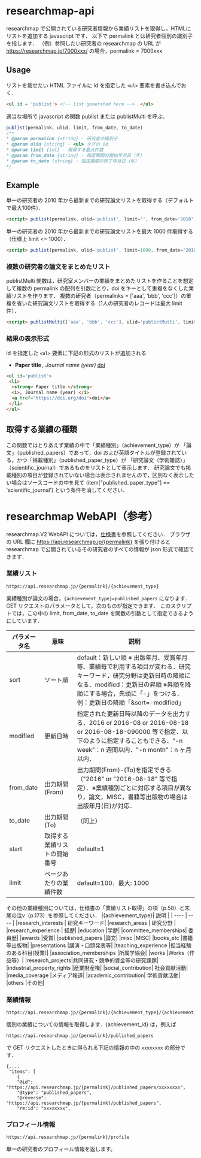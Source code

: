 # researchmap-api

researchmap で公開されている研究者情報から業績リストを取得し，HTMLにリストを追加する javascript です．
以下で  permalink とは研究者個別の識別子を指します．
（例）参照したい研究者の researchmap の URL が https://researchmap.jp/7000xxx/ の場合，permalink = 7000xxx

## Usage
リストを載せたい HTML ファイルに id を指定した `<ul>` 要素を書き込んでおく．  
```html
<ul id = 'publist'> <!-- list generated here -->  </ul>
```
適当な場所で javascript の関数 publist または publistMulti を呼ぶ．
```js
publist(permalink, ulid, limit, from_date, to_date)
/**
* @param permalink {string} - 研究者の識別子
* @param ulid {string} - <ul> タグの id
* @param limit {int} - 取得する最大件数
* @param from_date {string} - 指定期間の開始年月日（年）
* @param to_date {string} - 指定期間の終了年月日（年）
*/
```
## Example
単一の研究者の 2010 年から最新までの研究論文リストを取得する（デフォルトで最大100件）．
```html
<script> publist(permalink, ulid='publist', limit='', from_date='2010', to_date='') </script>
```
単一の研究者の 2010 年から最新までの研究論文リストを最大 1000 件取得する（仕様上 limit <= 1000）．
```html
<script> publist(permalink, ulid='publist', limit=1000, from_date='2010', to_date='') </script>
```
### 複数の研究者の論文をまとめたリスト
publistMulti 関数は，研究室メンバーの業績をまとめたリストを作ることを想定して複数の permalink の配列を引数にとり，doi をキーとして重複をなくした業績リストを作ります．
複数の研究者（permalinks = ['aaa', 'bbb', 'ccc']）の重複を省いた研究論文リストを取得する（1人の研究者のレコードは最大 limit 件）．
```html
<script> publistMulti(['aaa', 'bbb', 'ccc'], ulid='publistMulti', limit='', from_date='', to_date='') </script>
```
### 結果の表示形式
id を指定した `<ul>` 要素に下記の形式のリストが追加される
<ul id='publist'>
 <li>
  <strong> Paper title </strong>
  <i>, Journal name (year) </i>
  <a href="https://doi.org/doi">doi</a>
 </li>
</ul>

```html
<ul id='publist'>
 <li>
  <strong> Paper title </strong>
  <i>, Journal name (year) </i>
  <a href="https://doi.org/doi">doi</a>
 </li>
</ul>
```

## 取得する業績の種類
この関数ではとりあえず業績の中で「業績種別」（achievement_type）が 「論文」（published_papers）であって，doi および英語タイトルが登録されている，かつ「掲載種別」（published_paper_type）が 「研究論文（学術雑誌）」（scientific_journal）であるものをリストとして表示します． 研究論文でも掲載種別の項目が登録されていない場合は表示されませんので，区別なく表示したい場合はソースコードの中を見て (item["published_paper_type"] == 'scientific_journal') という条件を消してください．

# researchmap WebAPI（参考）
researchmap.V2 WebAPI については，[仕様書](https://researchmap.jp/public/organ/WebAPI)を参照してください．
ブラウザの URL 欄に https://api.researchmap.jp/{permalink} を張り付けると researchmap で公開されているその研究者のすべての情報が json 形式で確認できます．

### 業績リスト
```
https://api.researchmap.jp/{permalink}/{achievement_type}
```
業績種別が論文の場合，`{achievement_type}=published_papers` になります．
GET リクエストのパラメータとして，次のものが指定できます．
このスクリプトでは，この中の limit, from_date, to_date を関数の引数として指定できるようにしています．

| パラメータ名 | 意味 | 説明 |
| ---- | ---- | ---- |
| sort | ソート順 | default：新しい順 ※ 出版年月、受賞年月等、業績毎で利用する項目が変わる．研究キーワード，研究分野は更新日時の降順になる．modified：更新日の昇順 ※昇順を降順にする場合，先頭に「-」をつける．例：更新日の降順「&sort=-modified」|
| modified | 更新日時 |指定された更新日時以降のデータを出力する．2016 or 2016-08 or 2016-08-18 or 2016-08-18-090000 等で指定．以下のように指定することもできる．"-n week"：n 週間以内．"-n month"：n ヶ月以内．|
|from_date | 出力期間(From) | 出力期間(From)-(To)を指定できる（"2016" or "2016-08-18" 等で指定）．※業績種別ごとに対応する項目が異なり，論文，MISC，書籍等出版物の場合は出版年月(日)が対応．|
|to_date | 出力期間(To) | （同上）|
|start | 取得する業績リストの開始番号 | default=1 |
|limit | ページあたりの業績件数 | default=100．最大: 1000|


その他の業績種別については，仕様書の「業績リスト取得」の項（p.58）と末尾の注v（p.173）を参照してください．
|{achievement_type}| 説明 |
| ---- | ---- |
|research_interests | 研究キーワード|
|research_areas | 研究分野 |
|research_experience | 経歴|
|education |学歴|
|committee_memberships| 委員歴|
|awards |受賞|
|published_papers |論文|
|misc |MISC|
|books_etc |書籍等出版物|
|presentations |講演・口頭発表等|
|teaching_experience |担当経験のある科目(授業)|
|association_memberships |所属学協会|
|works |Works（作品等）|
|research_projects|共同研究・競争的資金等の研究課題|
|industrial_property_rights |産業財産権|
|social_contribution| 社会貢献活動|
|media_coverage |メディア報道|
|academic_contribution| 学術貢献活動|
|others |その他|

### 業績情報
```
https://api.researchmap.jp/{permalink}/{achievement_type}/{achievement_id}
```
個別の業績についての情報を取得します．{achievement_id} は，例えば
```
https://api.researchmap.jp/{permalink}/published_papers
```
で GET リクエストしたときに得られる下記の情報の中の `xxxxxxxx` の部分です．
```
{....
 "items": [
    {
    "@id": "https://api.researchmap.jp/{permalink}/published_papers/xxxxxxxx",
    "@type": "published_papers",
    "@reverse": "https://api.researchmap.jp/{permalink}/published_papers",
    "rm:id": "xxxxxxxx",
```

### プロフィール情報
```
https://api.researchmap.jp/{permalink}/profile
```
単一の研究者のプロフィール情報を返します。


